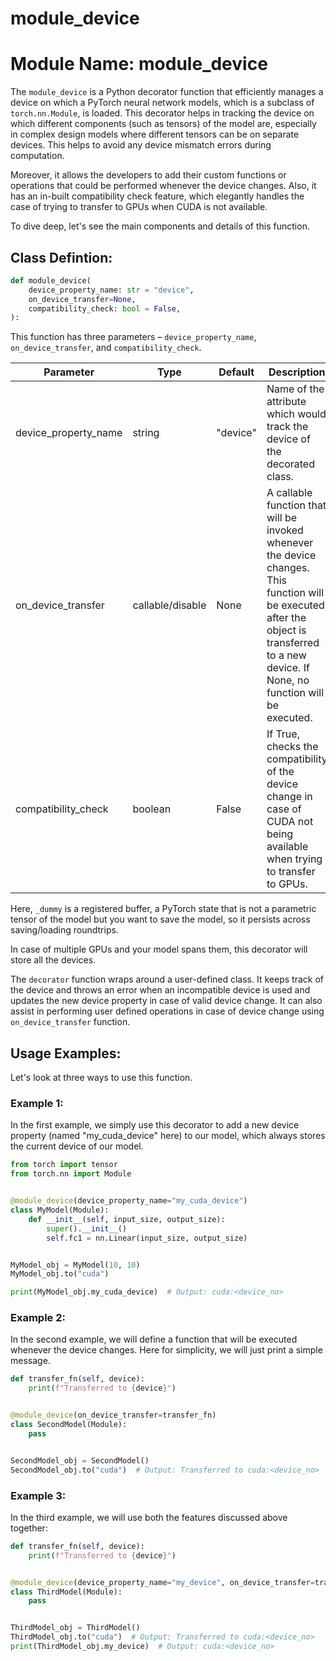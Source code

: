 # module_device

# Module Name: module_device

The `module_device` is a Python decorator function that efficiently manages a device on which a PyTorch neural network models, which is a subclass of `torch.nn.Module`, is loaded. This decorator helps in tracking the device on which different components (such as tensors) of the model are, especially in complex design models where different tensors can be on separate devices. This helps to avoid any device mismatch errors during computation.

Moreover, it allows the developers to add their custom functions or operations that could be performed whenever the device changes. Also, it has an in-built compatibility check feature, which elegantly handles the case of trying to transfer to GPUs when CUDA is not available.

To dive deep, let's see the main components and details of this function.

## Class Defintion:
```python
def module_device(
    device_property_name: str = "device",
    on_device_transfer=None,
    compatibility_check: bool = False,
):
```
This function has three parameters – `device_property_name`, `on_device_transfer`, and `compatibility_check`.

| Parameter              | Type   |  Default  |  Description                                                                                                                                 |
|------------------------|--------|-----------|---------------------------------------------------------------------------------------------------------------------------------------------|
| device_property_name   | string |  "device" | Name of the attribute which would track the device of the decorated class.                                                                  |
| on_device_transfer     | callable/disable | None   | A callable function that will be invoked whenever the device changes. This function will be executed after the object is transferred to a new device. If None, no function will be executed. |
| compatibility_check    | boolean    | False   | If True, checks the compatibility of the device change in case of CUDA not being available when trying to transfer to GPUs.   |

Here, `_dummy` is a registered buffer, a PyTorch state that is not a parametric tensor of the model but you want to save the model, so it persists across saving/loading roundtrips.

In case of multiple GPUs and your model spans them, this decorator will store all the devices.

The `decorator` function wraps around a user-defined class. It keeps track of the device and throws an error when an incompatible device is used and updates the new device property in case of valid device change. It can also assist in performing user defined operations in case of device change using `on_device_transfer` function.

## Usage Examples:
Let's look at three ways to use this function.

### Example 1:
In the first example, we simply use this decorator to add a new device property (named "my_cuda_device" here) to our model, which always stores the current device of our model.

```python
from torch import tensor
from torch.nn import Module


@module_device(device_property_name="my_cuda_device")
class MyModel(Module):
    def __init__(self, input_size, output_size):
        super().__init__()
        self.fc1 = nn.Linear(input_size, output_size)


MyModel_obj = MyModel(10, 10)
MyModel_obj.to("cuda")

print(MyModel_obj.my_cuda_device)  # Output: cuda:<device_no>
```
### Example 2:

In the second example, we will define a function that will be executed whenever the device changes. Here for simplicity, we will just print a simple message.

```python
def transfer_fn(self, device):
    print(f"Transferred to {device}")


@module_device(on_device_transfer=transfer_fn)
class SecondModel(Module):
    pass


SecondModel_obj = SecondModel()
SecondModel_obj.to("cuda")  # Output: Transferred to cuda:<device_no>
```
### Example 3:

In the third example, we will use both the features discussed above together:

```python
def transfer_fn(self, device):
    print(f"Transferred to {device}")


@module_device(device_property_name="my_device", on_device_transfer=transfer_fn)
class ThirdModel(Module):
    pass


ThirdModel_obj = ThirdModel()
ThirdModel_obj.to("cuda")  # Output: Transferred to cuda:<device_no>
print(ThirdModel_obj.my_device)  # Output: cuda:<device_no>
```
